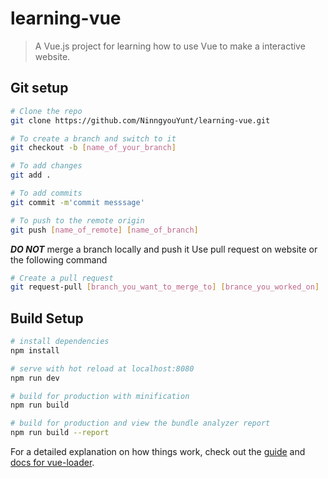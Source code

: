 # learning-vue

> A Vue.js project for learning how to use Vue to make a interactive website.

## Git setup
``` bash
# Clone the repo
git clone https://github.com/NinngyouYunt/learning-vue.git

# To create a branch and switch to it
git checkout -b [name_of_your_branch]

# To add changes
git add .

# To add commits
git commit -m'commit messsage'

# To push to the remote origin
git push [name_of_remote] [name_of_branch]
```

___DO NOT___ merge a branch locally and push it
Use pull request on website or the following command
```bash
# Create a pull request
git request-pull [branch_you_want_to_merge_to] [brance_you_worked_on]
```
## Build Setup

``` bash
# install dependencies
npm install

# serve with hot reload at localhost:8080
npm run dev

# build for production with minification
npm run build

# build for production and view the bundle analyzer report
npm run build --report
```

For a detailed explanation on how things work, check out the [guide](http://vuejs-templates.github.io/webpack/) and [docs for vue-loader](http://vuejs.github.io/vue-loader).
